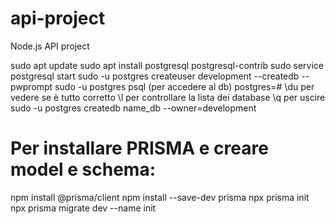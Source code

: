 # api-project
Node.js API project

sudo apt update
sudo apt install postgresql postgresql-contrib
sudo service postgresql start
sudo -u postgres createuser development --createdb --pwprompt
sudo -u postgres psql (per accedere al db)
postgres=# \du per vedere se è tutto corretto
\l per controllare la lista dei database
\q per uscire
sudo -u postgres createdb name_db --owner=development

# Per installare PRISMA e creare model e schema:
npm install @prisma/client
npm install --save-dev prisma
npx prisma init
npx prisma migrate dev --name init

